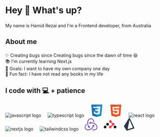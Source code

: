 <h1 align="left">Hey 👋 What's up?</h1>

###

<p align="left">My name is Hamid Rezai and I'm a Frontend developer, from Australia</p>

###

<h2 align="left">About me</h2>

###

<p align="left">✨ Creating bugs since Creating bugs since the dawn of time 😆<br>📚 I'm currently learning Next.js<br>🎯 Goals: I want to have my own company one day<br>🎲 Fun fact: I have not read any books in my life</p>

###

<h2 align="left">I code with 💻 + patience </h2>

###

<div align="left">
  <img src="https://cdn.jsdelivr.net/gh/devicons/devicon/icons/javascript/javascript-original.svg" height="40" alt="javascript logo"  />
  <img width="12" />
  <img src="https://cdn.jsdelivr.net/gh/devicons/devicon/icons/typescript/typescript-original.svg" height="40" alt="typescript logo"  />
  <img width="12" />
  <img src="https://github.com/devicons/devicon/blob/v2.17.0/icons/css3/css3-original.svg" height="40" alt="css3 logo"  />
  <img width="12" />
  <img src="https://github.com/devicons/devicon/blob/v2.17.0/icons/html5/html5-original.svg" height="40" alt="html5 logo"  />
  <img width="12" />
  <img src="https://cdn.jsdelivr.net/gh/devicons/devicon/icons/react/react-original.svg" height="40" alt="react logo"  />
  <img width="12" />
  <img src="https://cdn.jsdelivr.net/gh/devicons/devicon/icons/nextjs/nextjs-original.svg" height="40" alt="nextjs logo"  />
  <img width="12" />
  <img src="https://cdn.jsdelivr.net/gh/devicons/devicon/icons/tailwindcss/tailwindcss-original.svg" height="40" alt="tailwindcss logo"  />
  <img width="12" />
  <img src="https://github.com/devicons/devicon/blob/v2.17.0/icons/redux/redux-original.svg" height="40" alt="redux logo"  />
  <img width="12" />
  <img src="https://github.com/devicons/devicon/blob/v2.17.0/icons/reactrouter/reactrouter-original.svg" height="40" alt="reactrouter logo"  />
  <img width="12" />
  <img src="https://github.com/devicons/devicon/blob/v2.17.0/icons/prisma/prisma-original.svg" height="40" alt="prisma logo"  />
</div>

###
